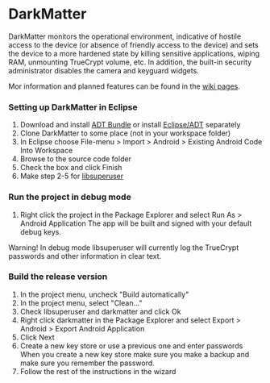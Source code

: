 # DarkMatter

DarkMatter monitors the operational environment, indicative of hostile
access to the device (or absence of friendly access to the device) and
sets the device to a more hardened state by killing sensitive applications,
wiping RAM, unmounting TrueCrypt volume, etc. In addition, the built-in
security administrator disables the camera and keyguard widgets.

Mor information and planned features can be found in the [wiki pages](https://github.com/grugq/darkmatter/wiki/_pages).

### Setting up DarkMatter in Eclipse
1. Download and install [ADT Bundle](http://developer.android.com/sdk/installing/bundle.html) or install [Eclipse/ADT](http://developer.android.com/sdk/index.html) separately
2. Clone DarkMatter to some place (not in your workspace folder)
3. In Eclipse choose File-menu > Import > Android > Existing Android Code Into Workspace
4. Browse to the source code folder
5. Check the box and click Finish
6. Make step 2-5 for [libsuperuser](https://github.com/Chainfire/libsuperuser)

### Run the project in debug mode
1. Right click the project in the Package Explorer and select Run As > Android Application
The app will be built and signed with your default debug keys.

Warning! In debug mode libsuperuser will currently log the TrueCrypt
passwords and other information in clear text.

### Build the release version
1. In the project menu, uncheck "Build automatically"
2. In the project menu, select "Clean..."
3. Check libsuperuser and darkmatter and click Ok
4. Right click darkmatter in the Package Explorer and select Export > Android > Export Android Application
5. Click Next
6. Create a new key store or use a previous one and enter passwords
When you create a new key store make sure you make a backup and make sure you remember the password.
7. Follow the rest of the instructions in the wizard